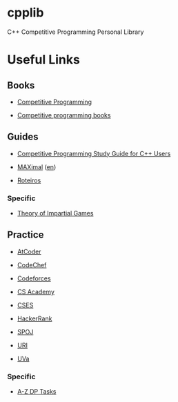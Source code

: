 # cpplib

C++ Competitive Programming Personal Library

# Useful Links

## Books

- [Competitive Programming](https://cpbook.net)

- [Competitive programming books](https://cses.fi/book)


## Guides

- [Competitive Programming Study Guide for C++ Users](https://github.com/bira37/cp-guide)

- [MAXimal](http://e-maxx.ru) ([en](https://cp-algorithms.com))

- [Roteiros](wiki.maratona.dcc.ufmg.br/index.php/Roteiros)

### Specific

- [Theory of Impartial Games](https://web.mit.edu/sp.268/www/nim.pdf)

## Practice

- [AtCoder](https://atcoder.jp)

- [CodeChef](https://www.codechef.com)

- [Codeforces](https://codeforces.com)

- [CS Academy](https://csacademy.com)

- [CSES](https://cses.fi)

- [HackerRank](https://www.hackerrank.com)

- [SPOJ](https://www.spoj.com)

- [URI](https://www.urionlinejudge.com.br)

- [UVa](https://uva.onlinejudge.org)

### Specific

- [A-Z DP Tasks](https://atcoder.jp/contests/dp/tasks)
